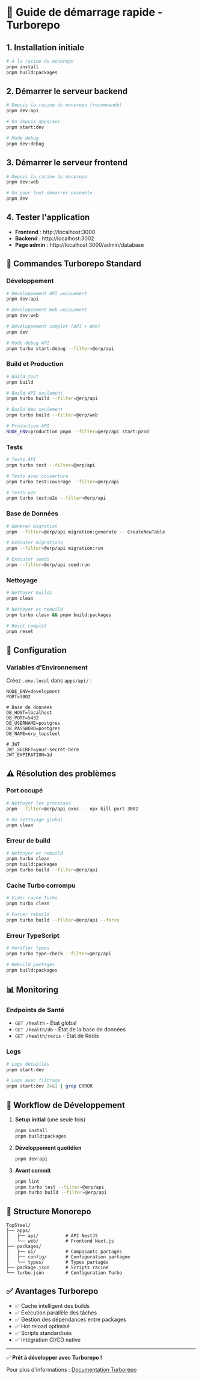 # 🚀 Guide de démarrage rapide - Turborepo

## 1. Installation initiale

```bash
# À la racine du monorepo
pnpm install
pnpm build:packages
```

## 2. Démarrer le serveur backend

```bash
# Depuis la racine du monorepo (recommandé)
pnpm dev:api

# Ou depuis apps/api
pnpm start:dev

# Mode debug
pnpm dev:debug
```

## 3. Démarrer le serveur frontend

```bash
# Depuis la racine du monorepo
pnpm dev:web

# Ou pour tout démarrer ensemble
pnpm dev
```

## 4. Tester l'application

- **Frontend** : http://localhost:3000
- **Backend** : http://localhost:3002
- **Page admin** : http://localhost:3000/admin/database

## 🔧 Commandes Turborepo Standard

### Développement

```bash
# Développement API uniquement
pnpm dev:api

# Développement Web uniquement  
pnpm dev:web

# Développement complet (API + Web)
pnpm dev

# Mode debug API
pnpm turbo start:debug --filter=@erp/api
```

### Build et Production

```bash
# Build tout
pnpm build

# Build API seulement
pnpm turbo build --filter=@erp/api

# Build Web seulement
pnpm turbo build --filter=@erp/web

# Production API
NODE_ENV=production pnpm --filter=@erp/api start:prod
```

### Tests

```bash
# Tests API
pnpm turbo test --filter=@erp/api

# Tests avec couverture
pnpm turbo test:coverage --filter=@erp/api

# Tests e2e
pnpm turbo test:e2e --filter=@erp/api
```

### Base de Données

```bash
# Générer migration
pnpm --filter=@erp/api migration:generate -- CreateNewTable

# Exécuter migrations
pnpm --filter=@erp/api migration:run

# Exécuter seeds
pnpm --filter=@erp/api seed:run
```

### Nettoyage

```bash
# Nettoyer builds
pnpm clean

# Nettoyer et rebuild
pnpm turbo clean && pnpm build:packages

# Reset complet
pnpm reset
```

## 🔧 Configuration

### Variables d'Environnement

Créez `.env.local` dans `apps/api/` :

```env
NODE_ENV=development
PORT=3002

# Base de données
DB_HOST=localhost
DB_PORT=5432
DB_USERNAME=postgres
DB_PASSWORD=postgres
DB_NAME=erp_topsteel

# JWT
JWT_SECRET=your-secret-here
JWT_EXPIRATION=1d
```

## ⚠️ Résolution des problèmes

### Port occupé
```bash
# Nettoyer les processus
pnpm --filter=@erp/api exec -- npx kill-port 3002

# Ou nettoyage global
pnpm clean
```

### Erreur de build
```bash
# Nettoyer et rebuild
pnpm turbo clean
pnpm build:packages
pnpm turbo build --filter=@erp/api
```

### Cache Turbo corrompu
```bash
# Vider cache Turbo
pnpm turbo clean

# Forcer rebuild
pnpm turbo build --filter=@erp/api --force
```

### Erreur TypeScript
```bash
# Vérifier types
pnpm turbo type-check --filter=@erp/api

# Rebuild packages
pnpm build:packages
```

## 📊 Monitoring

### Endpoints de Santé
- `GET /health` - État global
- `GET /health/db` - État de la base de données
- `GET /health/redis` - État de Redis

### Logs
```bash
# Logs détaillés
pnpm start:dev

# Logs avec filtrage
pnpm start:dev 2>&1 | grep ERROR
```

## 🔄 Workflow de Développement

1. **Setup initial** (une seule fois)
   ```bash
   pnpm install
   pnpm build:packages
   ```

2. **Développement quotidien**
   ```bash
   pnpm dev:api
   ```

3. **Avant commit**
   ```bash
   pnpm lint
   pnpm turbo test --filter=@erp/api
   pnpm turbo build --filter=@erp/api
   ```

## 📁 Structure Monorepo

```
TopSteel/
├── apps/
│   ├── api/          # API NestJS
│   └── web/          # Frontend Next.js
├── packages/
│   ├── ui/           # Composants partagés
│   ├── config/       # Configuration partagée
│   └── types/        # Types partagés
├── package.json      # Scripts racine
└── turbo.json        # Configuration Turbo
```

## ✅ Avantages Turborepo

- ✅ Cache intelligent des builds
- ✅ Exécution parallèle des tâches
- ✅ Gestion des dépendances entre packages
- ✅ Hot reload optimisé
- ✅ Scripts standardisés
- ✅ Intégration CI/CD native

---

✅ **Prêt à développer avec Turborepo !**

Pour plus d'informations : [Documentation Turborepo](https://turbo.build/repo/docs)